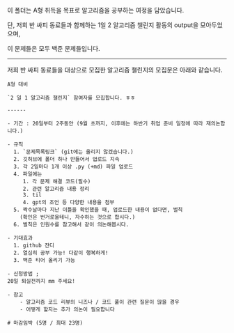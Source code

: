 이 폴더는 A형 취득을 목표로 알고리즘을 공부하는 여정을 담았습니다.

단,  저희 반 싸피 동료들과 함께하는 1일 2 알고리즘 챌린지 활동의  output을 모아두었으며,

이 문제들은 모두 백준 문제들입니다.

---



저희 반 싸피 동료들을 대상으로 모집한 알고리즘 챌린지의 모집문은 아래와 같습니다.



```
A형 대비

`2 일 1 알고리즘 챌린지` 참여자를 모집합니다. ㅎㅎ

------

- 기간 : 20일부터 2주동안 (9월 초까지, 이후에는 하반기 취업 준비 일정에 따라 재의논합니다.)

- 규칙
  1. `문제목록링크` (git에는 올리지 않겠습니다.)
  2. 깃허브에 폴더 하나 만들어서 업로드 지속
  3. 각 2일마다 1개 이상 .py (+md) 파일 업로드
  4. 파일에는
     1. 각 문제 해결 코드(필수)
     2. 관련 알고리즘 내용 정리
     3. til
     4. gpt의 조언 등 다양한 내용을 첨부
  5. 짝수날마다 지난 이틀을 확인했을 때, 업로드한 내용이 없다면, 벌칙 
  	(확인은 번거로울테니, 자수하는 것으로 합시다.)
  6. 벌칙은 인원수를 참고해서 같이 의논해봅시다.
  
- 기대효과
  1. github 잔디
  2. 열심히 공부 가능! 다같이 행복하게!
  3. 백준 티어 올리기 가능
  
- 신청방법 ;
20일 퇴실전까지 mm 주세요!

- 참고
	- 알고리즘 코드 리뷰의 니즈나 / 코드 풀이 관련 질문이 많을 경우
	- 어떻게 할지는 추가 의논이 필요합니다

# 마감임박 (5명 / 최대 23명)
```

